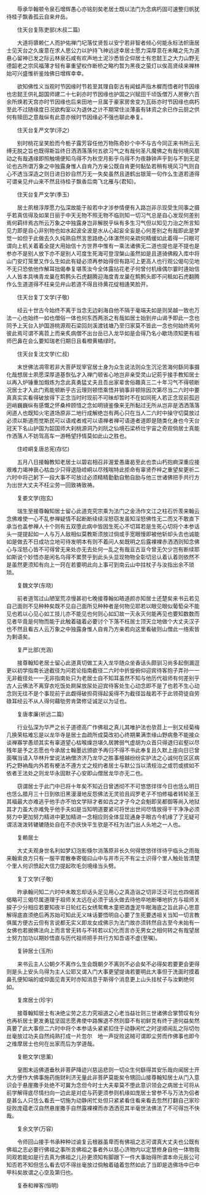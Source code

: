 <!-- { "loadSidebar": true } -->
　　辱承华翰顿令泉石增辉愚心亦铭刻矣老居士既以法门为念病朽固可速整归帆犹待桂子飘香孤云自来弁岳。

　　住天台复陈吏部(木叔二篇)

　　大道将隳赖仁人而护佑禅门圮落仗贤哲以安宁若非智者倾心何能永标法帜唐居士见天台之久废意在求人思公力以护持飞神远迓幸居士愿力深厚意在未睹之先为道悬心留神已发之际云林泉石咸有欢声地土泥沙悉皆企仰居士有忠懿王之大力山野无德韶老之宗风福薄才轻有辜重望权作断桥之略彴暂为黑夜之萤灯以俟高贤续来禅林始可兴盛惟祈鉴烛佛日增辉幸幸。

　　欲知佛性义当观时节因缘时节若至其理自彰古有闻蛙声指木樨而悟者时节因缘也忠懿王供礼韶国师建二十七刹亦时节因缘也护国之兴赋田千顷饭僧万人房寮六百余所焕若天宫亦时节因缘也后来田地一旦属于豪家房舍变为瓦砾亦时节因缘也病朽至此不过随缘度日况欲构室以为退休之计不期常住淡薄虽有钵资之余已作云厨之供何有赎田之意哉纵有此意亦候时节因缘必不强也聊此奉复。

　　住天台复严文学(渟之)

　　别时桃花呈笑脸而今栀子露芳容任他万物陈奇妙个中不与古今同正来书所云无缚无脱之旨也既得斯旨终日洒洒落落何五欲习气之有哉何圣凡魔佛之有哉何境风扇动之有哉遇缘即照触境便知乌得不为秋空月影乎乌得不为夜静钟声乎到与不到无足论也古所谓万象之中独露身惟人自肯乃方亲公既自肯更何黏坠若稍有境风习气则自心不透当深造之则日进日妙自然万无一失矣虽然且道鹤出银笼一句作么生道若道得可谓亲见弁山来不然且待桂子飘香后南飞北雁与(君知)。

　　住天台复严文学(季玉)

　　居士夙根淳厚愿力弘深故能于般若中才涉参情便有入路岂非示现受生同事之摄乎若真信得及如杲日丽于中天无物不照无物不临则知一切习气总是自心发现何差别焉何羁绊焉古所云万象之中独露身岂非解脱乎纵有多生习气但以知见力治之所言知见力即是自心非别物也如水起波全波是水从心起妄全妄是心何差别之有哉即此是梦觉一如但于此做去久久纯熟自然言思路绝心体湛然何亲疏何精缓如此着得一只眼可谓向上机关着着全提大用始信十方世界中惟有一乘法诸佛无二道也提也是不提也是参亦不是别人放下亦不是别人可度生死海可登涅槃山虽然如是且道骑佛殿入库中将山门安灯笼里又作么生如此有疑必须再参始得但有路可上更高人也行观公偈句见地不无只恐依他作解耳拙偈奉复堪羡汝今全体露拈花老子何曾付机缘偶尔霎时逄始信人人皆本具咦青龙巢在鹪鹩头石虎翻腾迎海度青龙巢在鹪鹩头即不问秪如石虎翻腾作么生道道得不枉亲见弁山若道不得且待黄花绽相逄笑脸开。

　　住天台复丁文学(子敬)

　　经云十世古今始终不离于当念无边刹海自他不隔于毫端夫如是则吴越一致也万法一心也始终一如也僧俗一体也何东西两浙之有哉如居士始到弁山谒予即此一念也同予上天台入护国游桃源观石梁回剡溪渡钱塘乃至归家莫不皆此一念也何始终焉何彼此焉可谓不离苕上而亲炙病僧不出台岳已入龙华如是会得乃名小歇场须知更有祖师巴鼻在会么要知瑞老归期日且看橙黄橘绿时。

　　住天台复沈文学(仁叔)

　　末世佛法凋零若非大菩萨现宰官居士身为众生说法则众生沉沦苦海何繇同事摄化哉想居士夙愿深厚道基恢弘才入禅门顿省心地岂非亲受灵山记莂乎接手教知居士以再入炉锤重加煆炼为念此真勇猛丈夫且吾出家辈舍俗趣真三二十年习气不得顿断况居士才入此门焉能顿断乎古云理则顿悟乘悟并销事非顿除因次第尽当二六时中要真真实实看得破放得下正念当时时现前不可昧却暂时不在如同死人若正念现前孤迥迥峭巍巍纵有感慨之怀桑梓顾惜之念如明镜鉴像来无所黏过无所从岂非是洒洒落落闲道人也既知火宅道场原非二地行成解绝岂有两心只在当人二六时中操守切莫放过必须以斯道而觉斯民可以语戒者戒可以语禅者禅可语道者道即是随类化身也今天台冠天下名山护国为韶国师大刹桃源洞乃刘阮之仙境石梁桥壮宇宙之奇观倘居士真能作洒落人不妨驾高车一游畅望抒情莫如此山之胜也。

　　住崆峒复唐总宪(存忆)

　　五月八日接翰教知老居士以碧岩相召非渥爱愚庸曷至此也柰山朽抱痾深重应接艰难力竭神衰心枯血少只得退隐崆峒以尽残喘特此拒命有辜贤乔梓之重望矣更祈二六时中将己躬下一段大事不可放过必须精精勤勤自勉自励与他三世诸佛把手共行方为出世大丈夫不枉尘劳一回致祷致祷。

　　复娄文学(抱玄)

　　瑞生至接尊翰知居士留心此道克究宗乘为法门之金汤作文江之柱石忻羡来翰云念佛难使一心不乱参禅疑情不起断断续续淫怒窃发虽知淫怒佛性无二而又不敢直下承当也盖参禅人十个则有五双堕此病中皆因生死心不切耳若是生死心切将个本参话头一提提起如一人与万人敌相似莫教斯须放过倘或手宽眼慢即被他斩却头去也诚能如是做去不日成功立地可待发明本有则不着问人矣既明之后露裸裸赤洒洒则知念佛心与淫怒心皆不可得曾无来处亦无去处何一乱之有哉亘古亘今曾无欠少岂有断续耶如斯说个妙悟亦是闲名乌得不累赘乎到此头头显现物物全彰切忌认着认着则依然不是虽然更须知有向上一窍在若要明此向上事可到南云山中拄杖子与汝指出余不琐琐。

　　复魏文学(东晓)

　　前者道驾过山陋室荒凉慢甚初七晚接尊翰如晤道颜亦知居士还楚矣来书云若见自己面则不见种种矣既不见自己面所见种种者是何物见耶若以眼见眼似葡萄朵不能见也若以心见心如工技儿亦不能见也何则心如幻故一灭永灭何能再见也要知数数而见者毕竟是何物而能于此触着磕着必要讨个下落不枉居士顶天立地做个大丈夫汉子也不然且看古人云万象之中独露身惟人自肯乃方亲若向这里看破则山僧此一络索皆为剩语矣。

　　复严比部(充涵)

　　接尊翰知老居士留心此道真切做工夫入龙华随众坐香话头颇驯习尚多起倒漏逗更以初学指南长途截径为问若论指南截径二六时中折旋俯仰迎宾待客抱子弄孙一一无非截径处一一无非指南处只为老居士自不知耳虽然不知与他历代祖师有何差别乎古人云佛法不离穿衣吃饭处屙屎放尿处迎宾待客处生心动念即不是了也若不生心动念则无往不是个事现前于此觑得破担荷得起奚得不为截径旨哉若不于此领荷徒自劳碌耳经云不从人得何藉劬劳肯綮修证诚足以为证也。

　　复唐孝廉(祈远二篇)

　　行业弘深为华严之长子道德高广作佛祖之真儿其唯护法也欤苕上一别又经菊梅几换荣枯难忘是以龙华寺是居士血疏所成莫改初心终期果满柰缘山野病惫不能接众谈禅寡学愚顽其实有辜道望心枯喉燥岂堪久居脾弱气虚胡为众首只得退归岩壑以尽残年是予之志愿也今承居士翰墨远颁欲予再归不得不书此奉复且久默上座向日已曾面嘱当请入华林升堂说法衲僧济济乃龙华之胜事檀越纷纷实护法之心诚何在区区病朽之野衲哉内外若有梗法不遵方丈之规约者居士与默公当以清规治之或罚或摈如不依者王法处之则龙华永固默子心安即山僧居龙华亦无二也。

　　窃谓居士于此门中已将十年矣不知近日曾透彻不不可悠悠徉徉今日也恁么明日也恁么腊月三十日到依旧黑漫漫地反怨佛法无灵验且阎罗老子不怕修福者转轮圣王其福最大亦难逃乎他手亦不怕文学辩才者如古之才子今之会魁即吴都御等尚入地狱其才力虽大亦难免乎他手夫如是当知明道要紧可将世出世间尽情放得干干净净必须努力中更加努力精进中更加精进一念相应则全体显现通身手眼古今机缘了了无疑可谓活泼泼转辘辘随处自在不亦庆快平生欤是不枉为法门出人头地之一人也。

　　复赖居士

　　大丈夫观身世名利如梦幻泡影倏尔消落原非长久何得悠悠徉徉待乎临头之雨哉来翰索良方只有一服平胃散奉寄偈曰山中与井市元不有尘土识得个里人触处皆清楚个里人何识愤起大信力提起吹毛剑境缘当头劈。

　　复丁文学(子敬)

　　昨承翰问知二六时中未敢忘却话头足见用心之真造诣之切非泛泛可比也四偈首偈略可三偈尽属道理于祖师关太远在必须于话头做去待他卒地断嚗地折方与祖师关捩子少分相应若要知夜半日轮红石女绣鸳鸯木童把酒盏泥牛眠海底之旨此非心思意解得底直须绝后再苏始可知此无义味话要悟明自心要了生死要透祖关当知一切言教俱属方便古云但有言说都无实义即龙女成佛示为法门故亦须转然自古至今未始有一女佛也若据佛法向上而言曾无转与不转若以幻化而言亦无男女之相何转之有哉望居士努力加功以期妙悟直与历代祖师把手共行方知吾语不虚(至嘱)。

　　复钟居士(玉所)

　　来书云主人公朝夕不离作么生会既朝夕不离则不必会矣不必得矣若要更会更得则是头上安头乌得为主人公耶又谓入门大事更望提诲若要明此大事但于洗面时摸着鼻孔便知端的或仰面见青天时亦知消息于斯得个消息更上山头拄杖子与汝剿绝何如。

　　复席居士(珍宇)

　　接尊翰知居士有决绝尘劳之志力究祖道之心老当益壮则三世诸佛合掌赞叹有分也再祈居士更发勇猛坚固志愿弗使中路懈退不然则靡不有初鲜克有终于道何益矣然真要了此大事但二六时中将个本参话头紧紧扣住于动静闲忙之时逆顺闹乱之际切勿丝毫放过功夫自然纯熟打成一片忽尔　地一声捉败这贼可谓即尘劳而作佛事也即今之维摩居士也何在出家而后为学道哉。

　　复鲍文学(思薰)

　　皇图末运佛道垂秋非菩萨降迹兴慈运悲则一切众生何繇得其安乐哉向闻居士开大方便作大佛事施药施财利济无量此非菩萨莫能矣令甥回山接尊翰知居士从门入意识会于悬崖撒手处绝不可冀为念但今时士大夫辈莫不堕此意识领会之病居士可将从前学解得底尽情扫向一边此是对症与药更须参则机缘如庞居士曾参不与万法为侣者是甚么人只恁么看去一切施为动静闲忙处但只紧紧看住看来看去忽然打翻自己家珍捉败庞蕴老汉自然悬崖撒手自然露裸裸而赤洒洒觅其半毫世法佛法了不可得岂不快哉。

　　复余文学(万容)

　　令师回山接手书承种种过谕复云根器虽卑而有佛祖之志可谓真大丈夫也公既有佛祖之志必要行佛祖之事所言佛祖之事者外以慈心济物内以定慧修身自他一体物我同观若能如是行去真为佛祖之儿孙更须知有脚跟下一件大事始得所谓本命元辰公可知否若不知但恁么看去切不得丝毫放过倘触着磕着忽然如此了当即是选佛场中已中甲科矣故谓之心空及第归也。

　　复泰和禅客(恒明)

